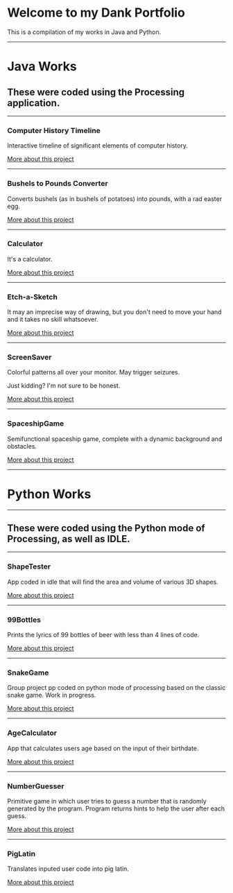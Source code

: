 # Welcome to my Dank Portfolio

This is a compilation of my works in Java and Python.

---

# Java Works
## These were coded using the Processing application. 

---

### Computer History Timeline

Interactive timeline of significant elements of computer history.

[More about this project](https://github.com/bcinbis/portfolio2018/blob/master/Java/Timeline)

---

### Bushels to Pounds Converter

Converts bushels (as in bushels of potatoes) into pounds, with a rad easter egg.



[More about this project](https://github.com/bcinbis/portfolio2018/blob/master/Java/Bushels-Pounds%20Converter)

---

### Calculator

It's a calculator.



[More about this project](https://github.com/bcinbis/portfolio2018/tree/master/Java/Calculator)

---

### Etch-a-Sketch

It may an imprecise way of drawing, but you don't need to move your hand and it takes no skill whatsoever.



[More about this project](https://github.com/bcinbis/portfolio2018/blob/master/Java/Etch-a-Sketch)

---

### ScreenSaver

Colorful patterns all over your monitor.  May trigger seizures.  

Just kidding?  I'm not sure to be honest.



[More about this project](https://github.com/bcinbis/portfolio2018/tree/master/Java/ScreenSaver)

---

### SpaceshipGame

Semifunctional spaceship game, complete with a dynamic background and obstacles.



[More about this project](https://github.com/bcinbis/portfolio2018/tree/master/Java/SpaceGame)

-----------

# Python Works
---

## These were coded using the Python mode of Processing, as well as IDLE.

---

### ShapeTester

App coded in idle that will find the area and volume of various 3D shapes.



[More about this project](https://github.com/bcinbis/portfolio2018/tree/master/Python/ShapeTester)

---

### 99Bottles

Prints the lyrics of 99 bottles of beer with less than 4 lines of code.



[More about this project](https://github.com/bcinbis/portfolio2018/blob/master/Python/99Bottles)

---

### SnakeGame

Group project pp coded on python mode of processing based on the classic snake game.  Work in progress.



[More about this project](https://github.com/bcinbis/portfolio2018/tree/master/Python/SnakeGame)

---

### AgeCalculator

App that calculates users age based on the input of their birthdate.



[More about this project](https://github.com/bcinbis/portfolio2018/blob/master/Python/AgeCalculator)

---

### NumberGuesser

Primitive game in which user tries to guess a number that is randomly generated by the program.  Program returns hints to help the user after each guess.



[More about this project](https://github.com/bcinbis/portfolio2018/blob/master/Python/NumberGuesser)

---

### PigLatin

Translates inputed user code into pig latin.



[More about this project](https://github.com/bcinbis/portfolio2018/blob/master/Python/PigLatin)
